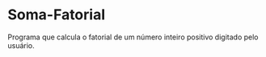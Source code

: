 # Soma-Fatorial
Programa que calcula o fatorial de um número inteiro positivo digitado pelo usuário.
